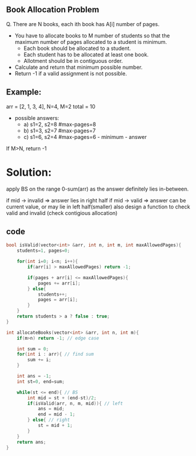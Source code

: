 ## Book Allocation Problem
Q. There are N books, each ith book has A[i] number of pages.
- You have to allocate books to M number of students so that the maximum number of pages allocated to a student is minimum.
  - Each book should be allocated to a student.
  - Each student has to be allocated at least one book.
  - Allotment should be in contiguous order.
- Calculate and return that minimum possible number.
- Return -1 if a valid assignment is not possible.

## Example:
arr = [2, 1, 3, 4], N=4, M=2
total = 10
- possible answers:
  - a) s1=2, s2=8  #max-pages=8
  - b) s1=3, s2=7  #max-pages=7
  - c) s1=6, s2=4  #max-pages=6 - minimum - answer

If M>N, return -1

# Solution:
apply BS on the range 0-sum(arr) as the answer definitely lies in-between.

if mid -> invalid => answer lies in right half
if mid -> valid => answer can be current value, or may lie in left half(smaller)
also design a function to check valid and invalid (check contigious allocation)

## code
```cpp
bool isValid(vector<int> &arr, int n, int m, int maxAllowedPages){
    students=1, pages=0;

    for(int i=0; i<n; i++){
        if(arr[i] > maxAllowedPages) return -1;

        if(pages + arr[i] <= maxAllowedPages){
            pages += arr[i];
        } else{
            students++; 
            pages = arr[i];
        }
    }
    return students > a ? false : true;
}

int allocateBooks(vector<int> &arr, int n, int m){
    if(m>n) return -1; // edge case

    int sum = 0;
    for(int i : arr){ // find sum
        sum += i;
    }

    int ans = -1;
    int st=0, end=sum;

    while(st <= end){ // BS
        int mid = st + (end-st)/2;
        if(isValid(arr, n, m, mid)){ // left
            ans = mid;
            end = mid - 1;
        } else{ // right
            st = mid + 1;
        }
    }
    return ans;
}

